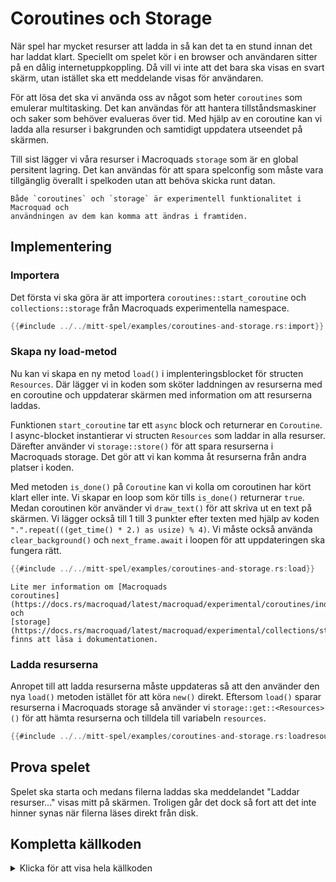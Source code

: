 # Coroutines och Storage

När spel har mycket resurser att ladda in så kan det ta en stund innan det har
laddat klart. Speciellt om spelet kör i en browser och användaren sitter på en
dålig internetuppkoppling. Då vill vi inte att det bara ska visas en svart
skärm, utan istället ska ett meddelande visas för användaren.

För att lösa det ska vi använda oss av något som heter `coroutines` som
emulerar multitasking. Det kan användas för att hantera tillståndsmaskiner och
saker som behöver evalueras över tid. Med hjälp av en coroutine kan vi ladda
alla resurser i bakgrunden och samtidigt uppdatera utseendet på skärmen.

Till sist lägger vi våra resurser i Macroquads `storage` som är en global
persitent lagring. Det kan användas för att spara spelconfig som måste vara
tillgänglig överallt i spelkoden utan att behöva skicka runt datan.

```admonish info
Både `coroutines` och `storage` är experimentell funktionalitet i Macroquad och
användningen av dem kan komma att ändras i framtiden.
```

## Implementering 

### Importera

Det första vi ska göra är att importera `coroutines::start_coroutine` och
`collections::storage` från Macroquads experimentella namespace.

```rust
{{#include ../../mitt-spel/examples/coroutines-and-storage.rs:import}}
```

### Skapa ny load-metod

Nu kan vi skapa en ny metod `load()` i implenteringsblocket för structen
`Resources`. Där lägger vi in koden som sköter laddningen av resurserna med
en coroutine och uppdaterar skärmen med information om att resurserna laddas.

Funktionen `start_coroutine` tar ett `async` block och returnerar en
`Coroutine`. I async-blocket instantierar vi structen `Resources` som laddar
in alla resurser. Därefter använder vi `storage::store()` för att spara
resurserna i Macroquads storage. Det gör att vi kan komma åt resurserna från
andra platser i koden.

Med metoden `is_done()` på `Coroutine` kan vi kolla om coroutinen har kört
klart eller inte. Vi skapar en loop som kör tills `is_done()` returnerar
`true`. Medan coroutinen kör använder vi `draw_text()` för att skriva ut
en text på skärmen. Vi lägger också till 1 till 3 punkter efter texten med
hjälp av koden `".".repeat(((get_time() * 2.) as usize) % 4)`. Vi måste
också använda `clear_background()` och `next_frame.await` i loopen för att
uppdateringen ska fungera rätt.

```rust
{{#include ../../mitt-spel/examples/coroutines-and-storage.rs:load}}
```

```admonish info
Lite mer information om [Macroquads
coroutines](https://docs.rs/macroquad/latest/macroquad/experimental/coroutines/index.html)
och
[storage](https://docs.rs/macroquad/latest/macroquad/experimental/collections/storage/index.html)
finns att läsa i dokumentationen.
```

### Ladda resurserna

Anropet till att ladda resurserna måste uppdateras så att den använder den nya
`load()` metoden istället för att köra `new()` direkt. Eftersom `load()`
sparar resurserna i Macroquads storage så använder vi `storage::get::<Resources>()`
för att hämta resurserna och tilldela till variabeln `resources`.

```rust [hl,2-3]
{{#include ../../mitt-spel/examples/coroutines-and-storage.rs:loadresources}}
```

## Prova spelet

Spelet ska starta och medans filerna laddas ska meddelandet "Laddar
resurser..." visas mitt på skärmen. Troligen går det dock så fort att det
inte hinner synas när filerna läses direkt från disk. 

<div class="noprint no-page-break">

## Kompletta källkoden

<details>
  <summary>Klicka för att visa hela källkoden</summary>

```rust
{{#include ../../mitt-spel/examples/coroutines-and-storage.rs:all}}
```
</details>
</div>

